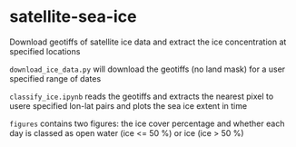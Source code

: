 # satellite-sea-ice

Download geotiffs of satellite ice data and extract the ice concentration at specified locations

`download_ice_data.py` will download the geotiffs (no land mask) for a user specified range of dates

`classify_ice.ipynb` reads the geotiffs and extracts the nearest pixel to usere specified lon-lat pairs and plots the sea ice extent in time

`figures` contains two figures: the ice cover percentage and whether each day is classed as open water (ice <= 50 %) or ice (ice > 50 %)
